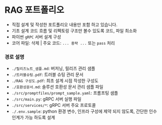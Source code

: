 # RAG 포트폴리오
- 직접 설계 및 작성한 포트폴리오 내용만 포함 하고 있습니다.
- 기초 설계 코드 흐름 및 리펙토링 구조만 볼수 있도록 코드, 파일 최소화
- 파이썬 `gRPC` 서버 설계 구성
- 코어 파일: 삭제 | 주요 코드: `... 중략 ...` 또는 `pass` 처리

### 경로 설명
- `./릴리즈노트_샘플.md`: 버저닝, 릴리즈 관리 샘플
- `./트러블슈팅.pdf`: 트러블 슈팅 관리 문서
- `./RAG 구성도.pdf`: 최초 설계 시점 작성한 구성도
- `./호환성문서.md`: 솔루션 호환성 문서 관리 샘플 파일
- `./src/promptfiles/prompt_sample.yaml`: 프롬프팅 샘플
- `./src/main.py`: gRPC 서버 실행 파일
- `./src/services/*`: gRPC 서버 주요 프로토콜
- `./.env.sample`: python 환경 변수, 인프라 구성에 제약 되지 않도록, 간단한 인수인계가 가능 하도록 설계